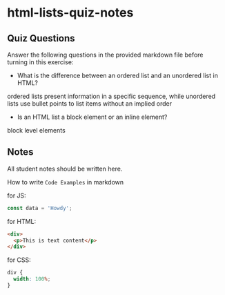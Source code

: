# html-lists-quiz-notes

## Quiz Questions

Answer the following questions in the provided markdown file before turning in this exercise:

- What is the difference between an ordered list and an unordered list in HTML?

ordered lists present information in a specific sequence,
while unordered lists use bullet points to list items without an implied order

- Is an HTML list a block element or an inline element?

block level elements

## Notes

All student notes should be written here.

How to write `Code Examples` in markdown

for JS:

```javascript
const data = 'Howdy';
```

for HTML:

```html
<div>
  <p>This is text content</p>
</div>
```

for CSS:

```css
div {
  width: 100%;
}
```
